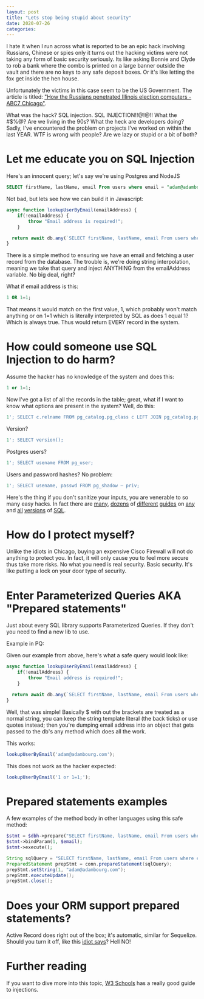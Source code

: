 ```yaml
---
layout: post
title: "Lets stop being stupid about security"
date: 2020-07-26
categories: 
---
```


I hate it when I run across what is reported to be an epic hack involving Russians, Chinese or spies only it turns out the hacking victims were not taking any form of basic security seriously. Its like asking Bonnie and Clyde to rob a bank where the combo is printed on a large banner outside the vault and there are no keys to any safe deposit boxes. Or it's like letting the fox get inside the hen house. 

Unfortunately the victims in this case seem to be the US Government. The article is titled: ["How the Russians penetrated Illinois election computers - ABC7 Chicago"](https://abc7chicago.com/russia-russian-hacking-elections-illinois/3778816/).

What was the hack? SQL injection. SQL INJECTION!!@!@!! What the #$%@? Are we living in the 90s? What the heck are developers doing? Sadly, I've encountered the problem on projects I've worked on within the last YEAR. WTF is wrong with people? Are we lazy or stupid or a bit of both? 

# Let me educate you on SQL Injection 

Here's an innocent query; let's say we're using Postgres and NodeJS

```sql 
SELECT firstName, lastName, email From users where email = "adam@adambourg.com"
```

Not bad, but lets see how we can build it in Javascript: 
```javascript
async function lookupUserByEmail(emailAddress) {
    if(!emailAddress) {
        throw "Email address is required!";
    }

  return await db.any(`SELECT firstName, lastName, email From users where email = "${emailAddress}"`)
}
```

There is a simple method to ensuring we have an email and fetching a user record from the database. The trouble is, we're doing string interpolation, meaning we take that query and inject ANYTHING from the emailAddress variable. No big deal, right? 

What if email address is this: 

```sql
1 OR 1=1; 
```

That means it would match on the first value, 1, which probably won't match anything or on 1=1 which is literally interpreted by SQL as does 1 equal 1? Which is always true. Thus would return EVERY record in the system. 

# How could someone use SQL Injection to do harm?

Assume the hacker has no knowledge of the system and does this: 

```sql 
1 or 1=1;
```

Now I've got a list of all the records in the table; great, what if I want to know what options are present in the system? Well, do this: 

```sql
1'; SELECT c.relname FROM pg_catalog.pg_class c LEFT JOIN pg_catalog.pg_namespace n ON n.oid = c.relnamespace WHERE c.relkind IN (‘r’,”) AND n.nspname NOT IN (‘pg_catalog’, ‘pg_toast’) AND pg_catalog.pg_table_is_visible(c.oid); 
```

Version?

```sql
1'; SELECT version();
```

Postgres users?

```sql
1'; SELECT usename FROM pg_user;
```

Users and password hashes? No problem: 

```sql
1'; SELECT usename, passwd FROM pg_shadow — priv;
```

Here's the thing if you don't sanitize your inputs, you are venerable to so many easy hacks. In fact there are [many](http://pentestmonkey.net/cheat-sheet/sql-injection/postgres-sql-injection-cheat-sheet), [dozens](http://pentestmonkey.net/cheat-sheet/sql-injection/mysql-sql-injection-cheat-sheet) of [different](https://portswigger.net/web-security/sql-injection/examining-the-database) [guides](https://www.netsparker.com/blog/web-security/sql-injection-cheat-sheet/) on [any](https://www.sqlinjection.net/table-names/) and [all](https://download.oracle.com/oll/tutorials/SQLInjection/index.htm) [versions](https://www.blackhat.com/presentations/bh-usa-05/bh-us-05-fayo.pdf) of [SQL](https://docs.microsoft.com/en-us/sql/relational-databases/security/sql-injection?view=sql-server-ver15). 

# How do I protect myself? 

Unlike the idiots in Chicago, buying an expensive Cisco Firewall will not do anything to protect you. In fact, it will only cause you to feel more secure thus take more risks. No what you need is real security. Basic security. It's like putting a lock on your door type of security. 

# Enter Parameterized Queries AKA "Prepared statements"

Just about every SQL library supports Parameterized Queries. If they don't you need to find a new lib to use. 

Example in PQ: 

Given our example from above, here's what a safe query would look like: 

```javascript
async function lookupUserByEmail(emailAddress) {
    if(!emailAddress) {
        throw "Email address is required!";
    }

  return await db.any(`SELECT firstName, lastName, email From users where email = "$emailAddress"`, {emailAddress});
}
```

Well, that was simple! Basically $ with out the brackets are treated as a normal string, you can keep the string template literal (the back ticks) or use quotes instead; then you're dumping email address into an object that gets passed to the db's any method which does all the work. 

This works:
```javascript 
lookupUserByEmail('adam@adambourg.com');
```

This does not work as the hacker expected:

```javascript 
lookupUserByEmail('1 or 1=1;');
```

# Prepared statements examples 

A few examples of the method body in other languages using this safe method: 

```php
$stmt = $dbh->prepare("SELECT firstName, lastName, email From users where email = (?)");
$stmt->bindParam(1, $email);
$stmt->execute();
```

```java
String sqlQuery = "SELECT firstName, lastName, email From users where email = (?)";
PreparedStatement prepStmt = conn.prepareStatement(sqlQuery);
prepStmt.setString(1, "adam@adambourg.com");
prepStmt.executeUpdate();
prepStmt.close();
```

# Does your ORM support prepared statements? 

Active Record does right out of the box; it's automatic, similar for Sequelize. Should you turn it off, like this [idiot says](https://medium.com/@devinburnette/be-prepared-7768d1a111e1)? Hell NO!

# Further reading

If you want to dive more into this topic, [W3 Schools](https://www.w3schools.com/sql/sql_injection.asp) has a really good guide to injections. 
